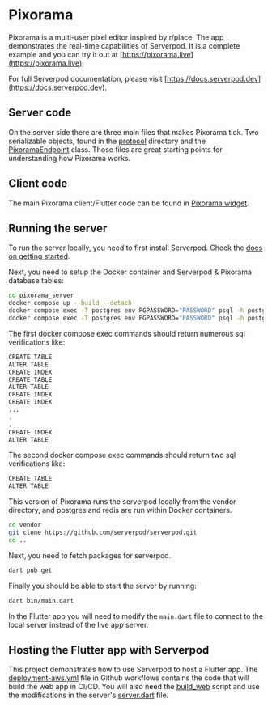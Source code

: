 # Pixorama
Pixorama is a multi-user pixel editor inspired by r/place. The app demonstrates
the real-time capabilities of Serverpod. It is a complete example and you can
try it out at [https://pixorama.live](https://pixorama.live).

For full Serverpod documentation, please visit
[https://docs.serverpod.dev](https://docs.serverpod.dev).

## Server code
On the server side there are three main files that makes Pixorama tick. Two
serializable objects, found in the [protocol](pixorama_server/lib/src/protocol)
directory and the
[PixoramaEndpoint](pixorama_server/lib/src/endpoints/pixorama_endpoint.dart)
class. Those files are great starting points for understanding how Pixorama
works.

## Client code
The main Pixorama client/Flutter code can be found in
[Pixorama widget](pixorama_flutter/lib/src/pixorama/pixorama.dart).

## Running the server
To run the server locally, you need to first install Serverpod. Check the
[docs on getting started](https://docs.serverpod.dev).

Next, you need to setup the Docker container and Serverpod & Pixorama database tables:

```bash
cd pixorama_server
docker compose up --build --detach
docker compose exec -T postgres env PGPASSWORD="PASSWORD" psql -h postgres -U postgres -d pixorama < generated/tables-serverpod.pgsql
docker compose exec -T postgres env PGPASSWORD="PASSWORD" psql -h postgres -U postgres -d pixorama < generated/tables.pgsql
```
The first docker compose exec commands should return numerous sql verifications like:
```bash
CREATE TABLE
ALTER TABLE
CREATE INDEX
CREATE TABLE
ALTER TABLE
CREATE INDEX
CREATE INDEX
...
.
.
CREATE INDEX
ALTER TABLE
```

The second docker compose exec commands should return two sql verifications like:
```bash
CREATE TABLE
ALTER TABLE
```

This version of Pixorama runs the serverpod locally from the vendor directory, and postgres and redis are run within Docker containers. 

```bash
cd vendor
git clone https://github.com/serverpod/serverpod.git
cd ..
```

Next, you need to fetch packages for serverpod.

```bash
dart pub get
```

Finally you should be able to start the server by running:

```bash
dart bin/main.dart
```

In the Flutter app you will need to modify the `main.dart` file to connect to
the local server instead of the live app server.

## Hosting the Flutter app with Serverpod
This project demonstrates how to use Serverpod to host a Flutter app. The [deployment-aws.yml](.github/workflows/deployment-aws.yml) file in Github workflows contains the code that will build the web app in CI/CD. You will also need the [build_web](scripts/build_web) script and use the modifications in the server's [server.dart](pixorama_server/lib/server.dart) file.
